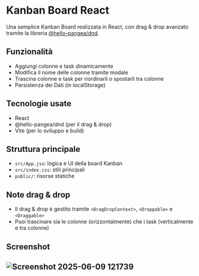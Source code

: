 # Kanban Board React

Una semplice Kanban Board realizzata in React, con drag & drop avanzato tramite la libreria [@hello-pangea/dnd](https://github.com/hello-pangea/dnd).

## Funzionalità
- Aggiungi colonne e task dinamicamente
- Modifica il nome delle colonne tramite modale
- Trascina colonne e task per riordinarli o spostarli tra colonne
- Persistenza dei Dati (in localStorage)

## Tecnologie usate
- React
- @hello-pangea/dnd (per il drag & drop)
- Vite (per lo sviluppo e build)

## Struttura principale
- `src/App.jsx`: logica e UI della board Kanban
- `src/index.css`: stili principali
- `public/`: risorse statiche

## Note drag & drop
- Il drag & drop è gestito tramite `<DragDropContext>`, `<Droppable>` e `<Draggable>`
- Puoi trascinare sia le colonne (orizzontalmente) che i task (verticalmente e tra colonne)

## Screenshot 
![Screenshot 2025-06-09 121739](https://github.com/user-attachments/assets/e120a15a-92ea-455b-aa08-f57261146938)
---